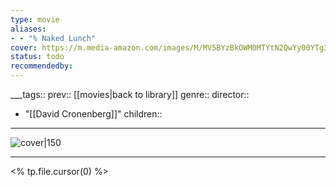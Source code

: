 ```yaml
---
type: movie
aliases:
- - "% Naked Lunch"
cover: https://m.media-amazon.com/images/M/MV5BYzBkOWM0MTYtN2QwYy00YTg3LWIwNmEtMGRlNDNhN2UyNjU3XkEyXkFqcGc@._V1_SX300.jpg
status: todo
recommendedby:
---
```

___tags:: prev:: [[movies|back to library]]
genre::
director:: 
  - "[[David Cronenberg]]"
children::
___
![cover|150](https://m.media-amazon.com/images/M/MV5BYzBkOWM0MTYtN2QwYy00YTg3LWIwNmEtMGRlNDNhN2UyNjU3XkEyXkFqcGc@._V1_SX300.jpg)
___
<% tp.file.cursor(0) %>
